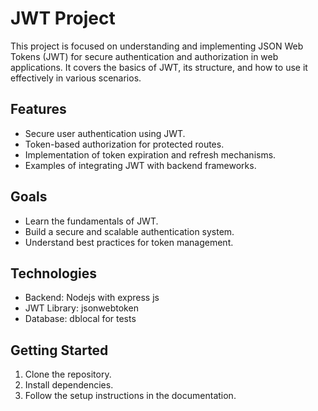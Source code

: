 # JWT Project

This project is focused on understanding and implementing JSON Web Tokens (JWT) for secure authentication and authorization in web applications. It covers the basics of JWT, its structure, and how to use it effectively in various scenarios.

## Features
- Secure user authentication using JWT.
- Token-based authorization for protected routes.
- Implementation of token expiration and refresh mechanisms.
- Examples of integrating JWT with backend frameworks.

## Goals
- Learn the fundamentals of JWT.
- Build a secure and scalable authentication system.
- Understand best practices for token management.

## Technologies
- Backend: Nodejs with express js
- JWT Library: jsonwebtoken
- Database: dblocal for tests

## Getting Started
1. Clone the repository.
2. Install dependencies.
3. Follow the setup instructions in the documentation.
